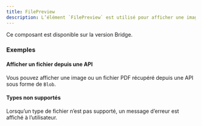 ```yaml
---
title: FilePreview
description: L’élément `FilePreview` est utilisé pour afficher une image ou un fichier PDF.
---
```


<doc-alert-bridge class="mb-8">

Ce composant est disponible sur la version Bridge.

</doc-alert-bridge>

<doc-tabs>

<doc-tab-item label="Utilisation">

<doc-example file="file-preview/usage"></doc-example>

### Exemples

#### Afficher un fichier depuis une API

Vous pouvez afficher une image ou un fichier PDF récupéré depuis une API sous forme de `Blob`.

<doc-example file="file-preview/from-api"></doc-example>

#### Types non supportés

Lorsqu’un type de fichier n’est pas supporté, un message d’erreur est affiché à l’utilisateur.

<doc-example file="file-preview/unsupported-type"></doc-example>

</doc-tab-item>

<doc-tab-item label="API">
<doc-api name="file-preview"></doc-api>
</doc-tab-item>

</doc-tabs>
